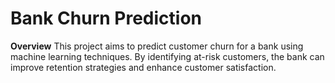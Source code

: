 # Bank Churn Prediction

**Overview**
This project aims to predict customer churn for a bank using machine learning techniques. By identifying at-risk customers, the bank can improve retention strategies and enhance customer satisfaction.

